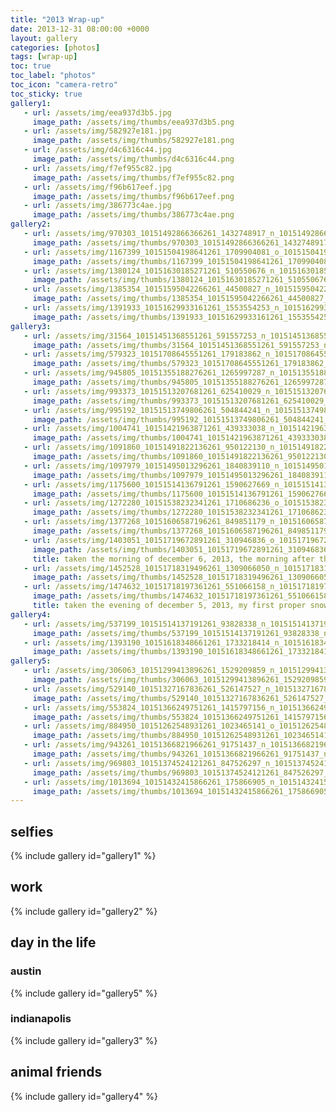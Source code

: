 ```yaml
---
title: "2013 Wrap-up"
date: 2013-12-31 08:00:00 +0000
layout: gallery
categories: [photos]
tags: [wrap-up]
toc: true
toc_label: "photos"
toc_icon: "camera-retro"
toc_sticky: true
gallery1:
   - url: /assets/img/eea937d3b5.jpg
     image_path: /assets/img/thumbs/eea937d3b5.png
   - url: /assets/img/582927e181.jpg
     image_path: /assets/img/thumbs/582927e181.png
   - url: /assets/img/d4c6316c44.jpg
     image_path: /assets/img/thumbs/d4c6316c44.png
   - url: /assets/img/f7ef955c82.jpg
     image_path: /assets/img/thumbs/f7ef955c82.png
   - url: /assets/img/f96b617eef.jpg
     image_path: /assets/img/thumbs/f96b617eef.png
   - url: /assets/img/386773c4ae.jpg
     image_path: /assets/img/thumbs/386773c4ae.png
gallery2:
   - url: /assets/img/970303_10151492866366261_1432748917_n_10151492866366261.jpg
     image_path: /assets/img/thumbs/970303_10151492866366261_1432748917_n_10151492866366261.png
   - url: /assets/img/1167399_10151504198641261_1709904081_o_10151504198641261.jpg
     image_path: /assets/img/thumbs/1167399_10151504198641261_1709904081_o_10151504198641261.png
   - url: /assets/img/1380124_10151630185271261_510550676_n_10151630185271261.jpg
     image_path: /assets/img/thumbs/1380124_10151630185271261_510550676_n_10151630185271261.png
   - url: /assets/img/1385354_10151595042266261_44500827_n_10151595042266261.jpg
     image_path: /assets/img/thumbs/1385354_10151595042266261_44500827_n_10151595042266261.png
   - url: /assets/img/1391933_10151629933161261_1553554253_n_10151629933161261.jpg
     image_path: /assets/img/thumbs/1391933_10151629933161261_1553554253_n_10151629933161261.png
gallery3:
   - url: /assets/img/31564_10151451368551261_591557253_n_10151451368551261.jpg
     image_path: /assets/img/thumbs/31564_10151451368551261_591557253_n_10151451368551261.png
   - url: /assets/img/579323_10151708645551261_179183862_n_10151708645551261.jpg
     image_path: /assets/img/thumbs/579323_10151708645551261_179183862_n_10151708645551261.png
   - url: /assets/img/945805_10151355188276261_1265997287_n_10151355188276261.jpg
     image_path: /assets/img/thumbs/945805_10151355188276261_1265997287_n_10151355188276261.png
   - url: /assets/img/993373_10151513207681261_625410029_n_10151513207681261.jpg
     image_path: /assets/img/thumbs/993373_10151513207681261_625410029_n_10151513207681261.png
   - url: /assets/img/995192_10151513749806261_504844241_n_10151513749806261.jpg
     image_path: /assets/img/thumbs/995192_10151513749806261_504844241_n_10151513749806261.png
   - url: /assets/img/1004741_10151421963871261_439333038_n_10151421963871261.jpg
     image_path: /assets/img/thumbs/1004741_10151421963871261_439333038_n_10151421963871261.png
   - url: /assets/img/1091860_10151491822136261_950122130_n_10151491822136261.jpg
     image_path: /assets/img/thumbs/1091860_10151491822136261_950122130_n_10151491822136261.png
   - url: /assets/img/1097979_10151495013296261_1840839110_n_10151495013296261.jpg
     image_path: /assets/img/thumbs/1097979_10151495013296261_1840839110_n_10151495013296261.png
   - url: /assets/img/1175600_10151514136791261_1590627669_n_10151514136791261.jpg
     image_path: /assets/img/thumbs/1175600_10151514136791261_1590627669_n_10151514136791261.png
   - url: /assets/img/1272280_10151538232341261_1710686236_o_10151538232341261.jpg
     image_path: /assets/img/thumbs/1272280_10151538232341261_1710686236_o_10151538232341261.png
   - url: /assets/img/1377268_10151606587196261_849851179_n_10151606587196261.jpg
     image_path: /assets/img/thumbs/1377268_10151606587196261_849851179_n_10151606587196261.png
   - url: /assets/img/1403051_10151719672891261_310946836_o_10151719672891261.jpg
     image_path: /assets/img/thumbs/1403051_10151719672891261_310946836_o_10151719672891261.png
     title: taken the morning of december 6, 2013, the morning after the first snow of the winter
   - url: /assets/img/1452528_10151718319496261_1309066050_n_10151718319496261.jpg
     image_path: /assets/img/thumbs/1452528_10151718319496261_1309066050_n_10151718319496261.png
   - url: /assets/img/1474632_10151718197361261_551066158_n_10151718197361261.jpg
     image_path: /assets/img/thumbs/1474632_10151718197361261_551066158_n_10151718197361261.png
     title: taken the evening of december 5, 2013, my first proper snow in indianapolis
gallery4:
   - url: /assets/img/537199_10151514137191261_93828338_n_10151514137191261.jpg
     image_path: /assets/img/thumbs/537199_10151514137191261_93828338_n_10151514137191261.png
   - url: /assets/img/1393190_10151618348661261_1733218414_n_10151618348661261.jpg
     image_path: /assets/img/thumbs/1393190_10151618348661261_1733218414_n_10151618348661261.png
gallery5:
   - url: /assets/img/306063_10151299413896261_1529209859_n_10151299413896261.jpg
     image_path: /assets/img/thumbs/306063_10151299413896261_1529209859_n_10151299413896261.png
   - url: /assets/img/529140_10151327167836261_526147527_n_10151327167836261.jpg
     image_path: /assets/img/thumbs/529140_10151327167836261_526147527_n_10151327167836261.png
   - url: /assets/img/553824_10151366249751261_1415797156_n_10151366249751261.jpg
     image_path: /assets/img/thumbs/553824_10151366249751261_1415797156_n_10151366249751261.png
   - url: /assets/img/884950_10151262548931261_1023465141_o_10151262548931261.jpg
     image_path: /assets/img/thumbs/884950_10151262548931261_1023465141_o_10151262548931261.png
   - url: /assets/img/943261_10151366821966261_91751437_n_10151366821966261.jpg
     image_path: /assets/img/thumbs/943261_10151366821966261_91751437_n_10151366821966261.png
   - url: /assets/img/969803_10151374524121261_847526297_n_10151374524121261.jpg
     image_path: /assets/img/thumbs/969803_10151374524121261_847526297_n_10151374524121261.png
   - url: /assets/img/1013694_10151432415866261_175866905_n_10151432415866261.jpg
     image_path: /assets/img/thumbs/1013694_10151432415866261_175866905_n_10151432415866261.png
---
```

## selfies

{% include gallery id="gallery1" %}

## work

{% include gallery id="gallery2" %}

## day in the life

### austin

{% include gallery id="gallery5" %}

### indianapolis

{% include gallery id="gallery3" %}

## animal friends

{% include gallery id="gallery4" %}
